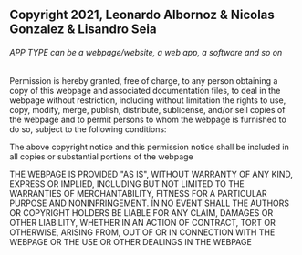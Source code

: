 ## Copyright 2021, Leonardo Albornoz & Nicolas Gonzalez & Lisandro Seia

###### APP TYPE can be a webpage/website, a web app, a software and so on

Permission is hereby granted, free of charge, to any person obtaining a copy of this webpage and associated documentation files, to deal in the webpage without restriction, including without limitation the rights to use, copy, modify, merge, publish, distribute, sublicense, and/or sell copies of the webpage and to permit persons to whom the webpage is furnished to do so, subject to the following conditions:

The above copyright notice and this permission notice shall be included in all copies or substantial portions of the webpage

THE WEBPAGE IS PROVIDED "AS IS", WITHOUT WARRANTY OF ANY KIND, EXPRESS OR IMPLIED, INCLUDING BUT NOT LIMITED TO THE WARRANTIES OF MERCHANTABILITY, FITNESS FOR A PARTICULAR PURPOSE AND NONINFRINGEMENT. IN NO EVENT SHALL THE AUTHORS OR COPYRIGHT HOLDERS BE LIABLE FOR ANY CLAIM, DAMAGES OR OTHER LIABILITY, WHETHER IN AN ACTION OF CONTRACT, TORT OR OTHERWISE, ARISING FROM, OUT OF OR IN CONNECTION WITH THE WEBPAGE OR THE USE OR OTHER DEALINGS IN THE WEBPAGE
